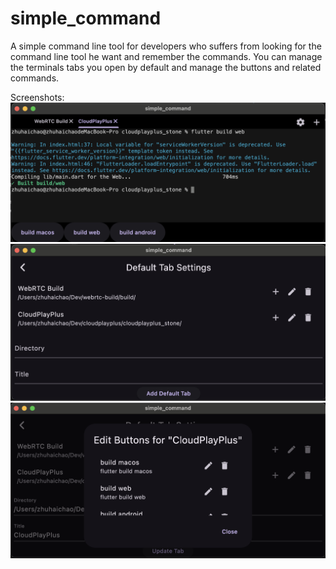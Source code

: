 # simple_command

A simple command line tool for developers who suffers from looking for the command line tool he want and remember the commands.
You can manage the terminals tabs you open by default and manage the buttons and related commands.

Screenshots:
![exampe](screenshots/1.png)
![exampe](screenshots/2.png)
![exampe](screenshots/3.png)
